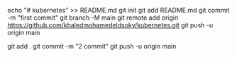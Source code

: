 echo "# kubernetes" >> README.md
git init
git add README.md
git commit -m "first commit"
git branch -M main
git remote add origin https://github.com/khaledmohamedeldsoky/kubernetes.git
git push -u origin main



git add .
git commit -m "2 commit"
git push -u origin main